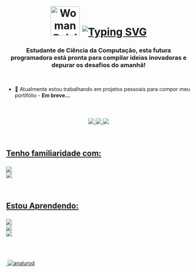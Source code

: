 <h1 align="center"><img src="https://raw.githubusercontent.com/Tarikul-Islam-Anik/Animated-Fluent-Emojis/master/Emojis/People%20with%20activities/Woman%20Raising%20Hand%20Light%20Skin%20Tone.png" alt="Woman Raising Hand Light Skin Tone" width="80" height="80" />  <a href="https://git.io/typing-svg"><img src="https://readme-typing-svg.demolab.com?font=Fira+Code&weight=700&size=40&pause=1000&color=F7F7F7&vCenter=true&random=false&width=600&height=60&lines=Oii%2C+eu+sou+a+Ana+Luisa!" alt="Typing SVG" /></a></h1>
<h3 align="center">Estudante de Ciência da Computação, esta futura programadora está pronta para compilar ideias inovadoras e depurar os desafios do amanhã! </h3>       

<br> 

- 🔭 Atualmente estou trabalhando em projetos pessoais para compor meu portifólio - **Em breve...**

 </br> 
 
<h3 align="center">
<a href="mailto:analurodriza@gmail.com"><img src="https://img.shields.io/badge/Gmail-D14836?style=for-the-badge&logo=gmail&logoColor=white"   />
<a href="https://wa.me/5512997742986"><img src="https://img.shields.io/badge/WhatsApp-25D366?style=for-the-badge&logo=whatsapp&logoColor=white"/>
<a href="www.linkedin.com/in/analuisarodriguesouza"><img src="https://img.shields.io/badge/LinkedIn-0077B5?style=for-the-badge&logo=linkedin&logoColor=white"/>
</h3>

  </br> 


<h2 align="left">Tenho familiaridade com: </h2>
<h3>
  <img src="https://img.shields.io/badge/C-00599C?style=for-the-badge&logo=c&logoColor=white"/> </br>
  <img src="https://img.shields.io/badge/JavaScript-323330?style=for-the-badge&logo=javascript&logoColor=F7DF1E"/> </br>
</h3>

</br>

<h2 align="left">Estou Aprendendo: </h2>
<h3>
  <img src="https://img.shields.io/badge/HTML5-E34F26?style=for-the-badge&logo=html5&logoColor=white"/> </br>
  <img src="https://img.shields.io/badge/CSS3-1572B6?style=for-the-badge&logo=css3&logoColor=white"/> </br>
  <img src="https://img.shields.io/badge/Python-FFD43B?style=for-the-badge&logo=python&logoColor=blue"/> </br>
</h3>


</br></br>

<p>&nbsp;<img src="https://github-readme-stats.vercel.app/api?username=analurod&show_icons=true&locale=en" alt="analurod"  /></p>
